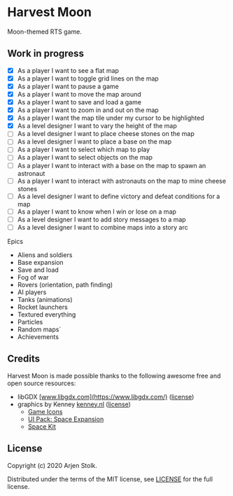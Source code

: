 # Harvest Moon

Moon-themed RTS game.

## Work in progress

- [x] As a player I want to see a flat map
- [x] As a player I want to toggle grid lines on the map
- [x] As a player I want to pause a game
- [x] As a player I want to move the map around 
- [x] As a player I want to save and load a game
- [x] As a player I want to zoom in and out on the map
- [x] As a player I want the map tile under my cursor to be highlighted
- [x] As a level designer I want to vary the height of the map
- [ ] As a level designer I want to place cheese stones on the map
- [ ] As a level designer I want to place a base on the map
- [ ] As a player I want to select which map to play
- [ ] As a player I want to select objects on the map
- [ ] As a player I want to interact with a base on the map to spawn an astronaut
- [ ] As a player I want to interact with astronauts on the map to mine cheese stones
- [ ] As a level designer I want to define victory and defeat conditions for a map
- [ ] As a player I want to know when I win or lose on a map
- [ ] As a level designer I want to add story messages to a map
- [ ] As a level designer I want to combine maps into a story arc

Epics
- Aliens and soldiers
- Base expansion
- Save and load
- Fog of war
- Rovers (orientation, path finding)
- AI players
- Tanks (animations)
- Rocket launchers
- Textured everything
- Particles
- Random maps`
- Achievements

## Credits

Harvest Moon is made possible thanks to the following awesome free and open source resources:

* libGDX [www.libgdx.com](https://www.libgdx.com/) ([license](credits/libGDX-license))
* graphics by Kenney [kenney.nl](https://kenney.nl/) ([license](credits/kenney-license))
  * [Game Icons](https://kenney.nl/assets/game-icons)
  * [UI Pack: Space Expansion](https://kenney.nl/assets/ui-pack-space-expansion)
  * [Space Kit](https://kenney.nl/assets/space-kit)

## License

Copyright (c) 2020 Arjen Stolk.

Distributed under the terms of the MIT license, see [LICENSE](LICENSE) for the full license. 
